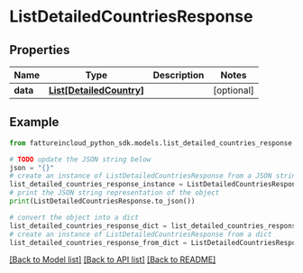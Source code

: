 # ListDetailedCountriesResponse


## Properties

Name | Type | Description | Notes
------------ | ------------- | ------------- | -------------
**data** | [**List[DetailedCountry]**](DetailedCountry.md) |  | [optional] 

## Example

```python
from fattureincloud_python_sdk.models.list_detailed_countries_response import ListDetailedCountriesResponse

# TODO update the JSON string below
json = "{}"
# create an instance of ListDetailedCountriesResponse from a JSON string
list_detailed_countries_response_instance = ListDetailedCountriesResponse.from_json(json)
# print the JSON string representation of the object
print(ListDetailedCountriesResponse.to_json())

# convert the object into a dict
list_detailed_countries_response_dict = list_detailed_countries_response_instance.to_dict()
# create an instance of ListDetailedCountriesResponse from a dict
list_detailed_countries_response_from_dict = ListDetailedCountriesResponse.from_dict(list_detailed_countries_response_dict)
```
[[Back to Model list]](../README.md#documentation-for-models) [[Back to API list]](../README.md#documentation-for-api-endpoints) [[Back to README]](../README.md)


